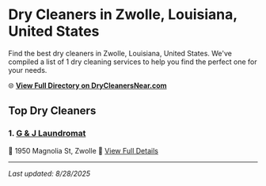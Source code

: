 # Dry Cleaners in Zwolle, Louisiana, United States

Find the best dry cleaners in Zwolle, Louisiana, United States. We've compiled a list of 1 dry cleaning services to help you find the perfect one for your needs.

🌐 **[View Full Directory on DryCleanersNear.com](https://drycleanersnear.com/city/US/Louisiana/Zwolle)**

## Top Dry Cleaners

### 1. [G & J Laundromat](https://drycleanersnear.com/dryCleaner/6869d8a9c7dd3153c241f414/g-j-laundromat)
📍 1950 Magnolia St, Zwolle
🔗 [View Full Details](https://drycleanersnear.com/dryCleaner/6869d8a9c7dd3153c241f414/g-j-laundromat)


---

*Last updated: 8/28/2025*
